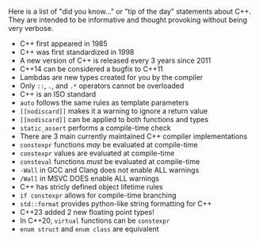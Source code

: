 Here is a list of "did you know..." or "tip of the day" statements about C++. They are intended to be informative and thought provoking without being very verbose.

* C++ first appeared in 1985
* C++ was first standardized in 1998
* A new version of C++ is released every 3 years since 2011
* C++14 can be considered a bugfix to C++11
* Lambdas are new types created for you by the compiler
* Only `::`, `.`, and `.*` operators cannot be overloaded
* C++ is an ISO standard
* `auto` follows the same rules as template parameters
* `[[nodiscard]]` makes it a warning to ignore a return value
* `[[nodiscard]]` can be applied to both functions and types
* `static_assert` performs a compile-time check
* There are 3 main currently maintained C++ compiler implementations
* `constexpr` functions *may* be evaluated at compile-time
* `constexpr` values are evaluated at compile-time
* `consteval` functions *must* be evaluated at compile-time
* `-Wall` in GCC and Clang does not enable ALL warnings
* `/Wall` in MSVC DOES enable ALL warnings
* C++ has stricly defined object lifetime rules
* `if constexpr` allows for compile-time branching
* `std::format` provides python-like string formatting for C++
* C++23 added 2 new floating point types!
* In C++20, `virtual` functions can be `constexpr`
* `enum struct` and `enum class` are equivalent

